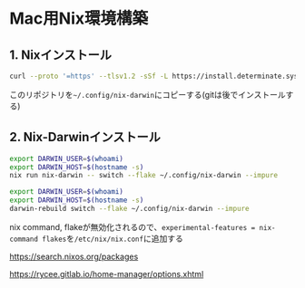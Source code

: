 # Mac用Nix環境構築

## 1. Nixインストール

```bash
curl --proto '=https' --tlsv1.2 -sSf -L https://install.determinate.systems/nix | sh -s -- install
```

このリポジトリを`~/.config/nix-darwin`にコピーする(gitは後でインストールする)

## 2. Nix-Darwinインストール

```bash
export DARWIN_USER=$(whoami)
export DARWIN_HOST=$(hostname -s)
nix run nix-darwin -- switch --flake ~/.config/nix-darwin --impure
```

```bash
export DARWIN_USER=$(whoami)
export DARWIN_HOST=$(hostname -s)
darwin-rebuild switch --flake ~/.config/nix-darwin --impure
```

nix command, flakeが無効化されるので、`experimental-features = nix-command flakes`を`/etc/nix/nix.conf`に追加する


https://search.nixos.org/packages

https://rycee.gitlab.io/home-manager/options.xhtml
